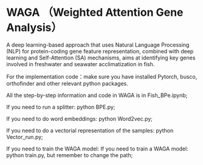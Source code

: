 # WAGA （Weighted Attention Gene Analysis）
A deep learning-based approach that uses Natural Language Processing (NLP) for protein-coding gene feature representation, combined with deep learning and Self-Attention (SA) mechanisms, aims at identifying key genes involved in freshwater and seawater acclimatization in fish.

For the implementation code：make sure you have installed Pytorch, busco, orthofinder and other relevant python packages.


All the step-by-step information and code in WAGA is in Fish_BPe.ipynb; 

If you need to run a splitter: python BPE.py; 

If you need to do word embeddings: python Word2vec.py; 

If you need to do a vectorial representation of the samples: python Vector_run.py; 

If you need to train the WAGA model: If you need to train a WAGA model: python train.py, but remember to change the path;

